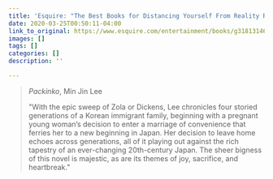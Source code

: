 ```yaml
---
title: 'Esquire: "The Best Books for Distancing Yourself From Reality Right Now"'
date: 2020-03-25T00:50:11-04:00
link_to_original: https://www.esquire.com/entertainment/books/g31813146/books-to-read-while-social-distancing-quarantine-coronavirus/
images: []
tags: []
categories: []
description: ''

---
```

> _Packinko_, Min Jin Lee
>
> "With the epic sweep of Zola or Dickens, Lee chronicles four storied generations of a Korean immigrant family, beginning with a pregnant young woman’s decision to enter a marriage of convenience that ferries her to a new beginning in Japan. Her decision to leave home echoes across generations, all of it playing out against the rich tapestry of an ever-changing 20th-century Japan. The sheer bigness of this novel is majestic, as are its themes of joy, sacrifice, and heartbreak."